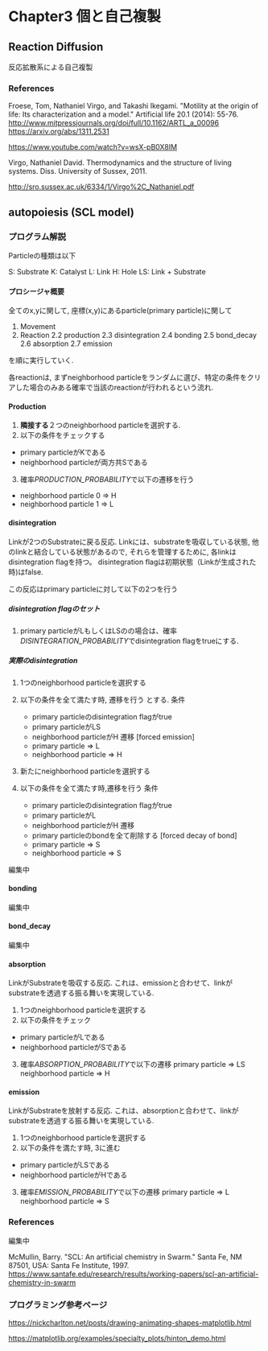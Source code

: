 # Chapter3 個と自己複製

## Reaction Diffusion
反応拡散系による自己複製

### References

Froese, Tom, Nathaniel Virgo, and Takashi Ikegami. "Motility at the origin of life: Its characterization and a model." Artificial life 20.1 (2014): 55-76.
http://www.mitpressjournals.org/doi/full/10.1162/ARTL_a_00096
https://arxiv.org/abs/1311.2531

https://www.youtube.com/watch?v=wsX-pB0X8IM

Virgo, Nathaniel David. Thermodynamics and the structure of living systems. Diss. University of Sussex, 2011.

http://sro.sussex.ac.uk/6334/1/Virgo%2C_Nathaniel.pdf


## autopoiesis (SCL model)

### プログラム解説

Particleの種類は以下

S: Substrate
K: Catalyst
L: Link
H: Hole
LS: Link + Substrate

#### プロシージャ概要

全てのx,yに関して, 座標(x,y)にあるparticle(primary particle)に関して

1. Movement
2. Reaction
2.2 production
2.3 disintegration
2.4 bonding
2.5 bond_decay
2.6 absorption
2.7 emission

を順に実行していく.

各reactionは, まずneighborhood particleをランダムに選び、特定の条件をクリアした場合のみある確率で当該のreactionが行われるという流れ.

#### Production
1. **隣接する**２つのneighborhood particleを選択する.
2. 以下の条件をチェックする
- primary particleがKである
- neighborhood particleが両方共Sである
3. 確率*PRODUCTION_PROBABILITY*で以下の遷移を行う
- neighborhood particle 0 => H
- neighborhood particle 1 => L


#### disintegration

Linkが2つのSubstrateに戻る反応.
Linkには、substrateを吸収している状態, 他のlinkと結合している状態があるので, それらを管理するために, 各linkはdisintegration flagを持つ。
disintegration flagは初期状態（Linkが生成された時)はfalse.

この反応はprimary particleに対して以下の2つを行う

##### disintegration flagのセット
1. primary particleがLもしくはLSのの場合は、確率*DISINTEGRATION_PROBABILITY*でdisintegration flagをtrueにする.

##### 実際のdisintegration
1. 1つのneighborhood particleを選択する
1. 以下の条件を全て満たす時, 遷移を行う
とする.
    条件
    - primary particleのdisintegration flagがtrue
    - primary particleがLS
    - neighborhood particleがH
    遷移 [forced emission]
    - primary particle => L
    - neighborhood particle => H

1. 新たにneighborhood particleを選択する
1. 以下の条件を全て満たす時,遷移を行う
    条件
    - primary particleのdisintegration flagがtrue
    - primary particleがL
    - neighborhood particleがH
    遷移
    - primary particleのbondを全て削除する [forced decay of bond]
    - primary particle => S
    - neighborhood particle => S





編集中

#### bonding
編集中

#### bond_decay
編集中

#### absorption

LinkがSubstrateを吸収する反応.
これは、emissionと合わせて、linkがsubstrateを透過する振る舞いを実現している.

1. 1つのneighborhood particleを選択する
2. 以下の条件をチェック
- primary particleがLである
- neighborhood particleがSである
3. 確率*ABSORPTION_PROBABILITY*で以下の遷移
primary particle => LS
neighborhood particle => H

#### emission

LinkがSubstrateを放射する反応.
これは、absorptionと合わせて、linkがsubstrateを透過する振る舞いを実現している.

1. 1つのneighborhood particleを選択する
2. 以下の条件を満たす時, 3に進む
- primary particleがLSである
- neighborhood particleがHである
3. 確率*EMISSION_PROBABILITY*で以下の遷移
primary particle => L
neighborhood particle => S

### References
編集中

McMullin, Barry. "SCL: An artificial chemistry in Swarm." Santa Fe, NM 87501, USA: Santa Fe Institute, 1997.
https://www.santafe.edu/research/results/working-papers/scl-an-artificial-chemistry-in-swarm

### プログラミング参考ページ

https://nickcharlton.net/posts/drawing-animating-shapes-matplotlib.html

https://matplotlib.org/examples/specialty_plots/hinton_demo.html
